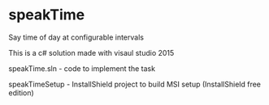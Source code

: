 # speakTime
Say time of day at configurable intervals

This is a c# solution made with visaul studio 2015

speakTime.sln - code to implement the task

speakTimeSetup - InstallShield project to build MSI setup (InstallShield free edition)

